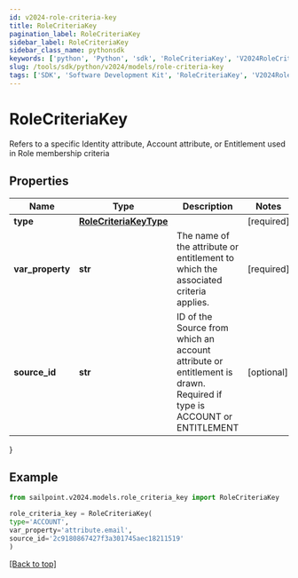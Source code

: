 ```yaml
---
id: v2024-role-criteria-key
title: RoleCriteriaKey
pagination_label: RoleCriteriaKey
sidebar_label: RoleCriteriaKey
sidebar_class_name: pythonsdk
keywords: ['python', 'Python', 'sdk', 'RoleCriteriaKey', 'V2024RoleCriteriaKey'] 
slug: /tools/sdk/python/v2024/models/role-criteria-key
tags: ['SDK', 'Software Development Kit', 'RoleCriteriaKey', 'V2024RoleCriteriaKey']
---
```


# RoleCriteriaKey

Refers to a specific Identity attribute, Account attribute, or Entitlement used in Role membership criteria

## Properties

Name | Type | Description | Notes
------------ | ------------- | ------------- | -------------
**type** | [**RoleCriteriaKeyType**](role-criteria-key-type) |  | [required]
**var_property** | **str** | The name of the attribute or entitlement to which the associated criteria applies. | [required]
**source_id** | **str** | ID of the Source from which an account attribute or entitlement is drawn. Required if type is ACCOUNT or ENTITLEMENT | [optional] 
}

## Example

```python
from sailpoint.v2024.models.role_criteria_key import RoleCriteriaKey

role_criteria_key = RoleCriteriaKey(
type='ACCOUNT',
var_property='attribute.email',
source_id='2c9180867427f3a301745aec18211519'
)

```
[[Back to top]](#) 

